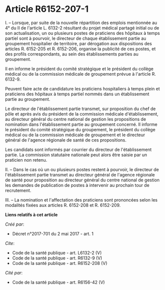 # Article R6152-207-1

I. – Lorsque, par suite de la nouvelle répartition des emplois mentionnée au 4° du II de l'article L. 6132-2 résultant du
projet médical partagé initial ou de son actualisation, un ou plusieurs postes de praticiens des hôpitaux à temps partiel
sont à pourvoir, le directeur de chaque établissement partie au groupement hospitalier de territoire, par dérogation aux
dispositions des articles R. 6152-205 et R. 6152-206, organise la publicité de ces postes, et des profils correspondants, au
sein des établissements parties au groupement. 

Il en informe le président du comité stratégique et le président du collège médical ou de la commission médicale de
groupement prévue à l'article R. 6132-9. 

Peuvent faire acte de candidature les praticiens hospitaliers à temps plein et praticiens des hôpitaux à temps partiel nommés
dans un établissement partie au groupement. 

Le directeur de l'établissement partie transmet, sur proposition du chef de pôle et après avis du président de la commission
médicale d'établissement, au directeur général du centre national de gestion les propositions de nomination dans
l'établissement partie au groupement concerné. Il informe le président du comité stratégique du groupement, le président du
collège médical ou de la commission médicale de groupement et le directeur général de l'agence régionale de santé de ces
propositions. 

Les candidats sont informés par courrier du directeur de l'établissement partie. La commission statutaire nationale peut
alors être saisie par un praticien non retenu. 

II. – Dans le cas où un ou plusieurs postes restent à pourvoir, le directeur de l'établissement partie transmet au directeur
général de l'agence régionale de santé pour proposition au directeur général du centre national de gestion les demandes de
publication de postes à intervenir au prochain tour de recrutement. 

III. – La nomination et l'affectation des praticiens sont prononcées selon les modalités fixées aux articles R. 6152-208 et
R. 6152-209.

**Liens relatifs à cet article**

_Créé par_:

  - Décret n°2017-701 du 2 mai 2017 - art. 1

_Cite_:

  - Code de la santé publique - art. L6132-2 (V)
  - Code de la santé publique - art. R6132-9 (V)
  - Code de la santé publique - art. R6152-208 (V)

_Cité par_:

  - Code de la santé publique - art. R6156-42 (V)
